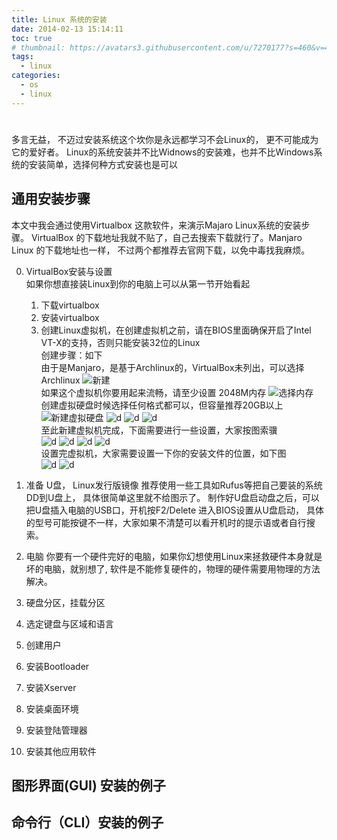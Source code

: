 ```yaml
---
title: Linux 系统的安装
date: 2014-02-13 15:14:11
toc: true
# thumbnail: https://avatars3.githubusercontent.com/u/7270177?s=460&v=4
tags:
  - linux
categories:
  - os
  - linux
---
```



# 
多言无益， 不迈过安装系统这个坎你是永远都学习不会Linux的， 更不可能成为它的爱好者。
Linux的系统安装并不比Widnows的安装难，也并不比Windows系统的安装简单，选择何种方式安装也是可以

## 通用安装步骤
本文中我会通过使用Virtualbox 这款软件，来演示Majaro Linux系统的安装步骤。
VirtualBox 的下载地址我就不贴了，自己去搜索下载就行了。Manjaro Linux 的下载地址也一样， 不过两个都推荐去官网下载，以免中毒找我麻烦。

0. VirtualBox安装与设置   
    如果你想直接装Linux到你的电脑上可以从第一节开始看起
    1) 下载virtualbox
    2) 安装virtualbox
    3) 创建Linux虚拟机，在创建虚拟机之前，请在BIOS里面确保开启了Intel VT-X的支持，否则只能安装32位的Linux    
    创建步骤：如下   
    由于是Manjaro，是基于Archlinux的，VirtualBox未列出，可以选择Archlinux
    ![新建](./imgs/vbox1.png)    
    如果这个虚拟机你要用起来流畅，请至少设置 2048M内存
    ![选择内存](./imgs/vbox2.png)    
    创建虚拟硬盘时候选择任何格式都可以，但容量推荐20GB以上
    ![新建虚拟硬盘](./imgs/vbox3.png)
    ![d](./imgs/vbox4.png)
    ![d](./imgs/vbox5.png)
    ![d](./imgs/vbox6.png)   
    至此新建虚拟机完成，下面需要进行一些设置，大家按图索骥   
    ![d](./imgs/vbox7.png)
    ![d](./imgs/vbox8.png)
    ![d](./imgs/vbox9.png)
    ![d](./imgs/vbox10.png)    
    设置完虚拟机，大家需要设置一下你的安装文件的位置，如下图   
    ![d](./imgs/vbox11.png)
    ![d](./imgs/vbox12.png)

1. 准备 U盘， Linux发行版镜像
   推荐使用一些工具如Rufus等把自己要装的系统DD到U盘上， 具体很简单这里就不给图示了。
   制作好U盘启动盘之后，可以把U盘插入电脑的USB口，开机按F2/Delete 进入BIOS设置从U盘启动， 具体的型号可能按键不一样，大家如果不清楚可以看开机时的提示语或者自行搜索。
2. 电脑 
    你要有一个硬件完好的电脑，如果你幻想使用Linux来拯救硬件本身就是坏的电脑，就别想了, 软件是不能修复硬件的，物理的硬件需要用物理的方法解决。
3. 硬盘分区，挂载分区
    
4. 选定键盘与区域和语言
5. 创建用户
6. 安装Bootloader
7. 安装Xserver
8. 安装桌面环境
9. 安装登陆管理器
10. 安装其他应用软件

## 图形界面(GUI) 安装的例子

## 命令行（CLI）安装的例子
